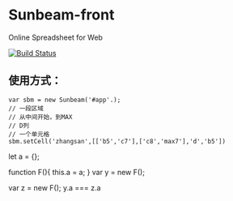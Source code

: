 # Sunbeam-front
Online Spreadsheet for Web

[![Build Status](https://travis-ci.org/iCloudWorkGroup/Sunbeam-front.svg?branch=master)](https://travis-ci.org/iCloudWorkGroup/Sunbeam-front)

## 使用方式：

```
var sbm = new Sunbeam('#app'.);
// 一段区域
// 从中间开始，到MAX
// D列
// 一个单元格
sbm.setCell('zhangsan',[['b5','c7'],['c8','max7'],'d','b5'])
```

let a = {};

function F(){
	this.a = a;
}
var y = new F();


var z = new F();
y.a === z.a